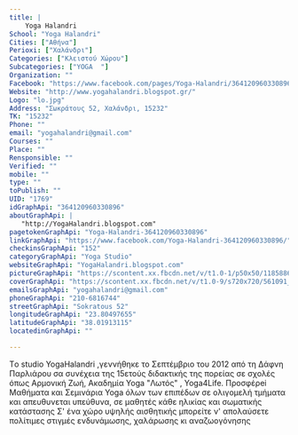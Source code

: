 ```yaml
---
title: |
    Yoga Halandri
School: "Yoga Halandri"
Cities: ["Αθήνα"]
Perioxi: ["Χαλάνδρι"]
Categories: ["Κλειστού Χώρου"]
Subcategories: ["YOGA  "]
Organization: ""
Facebook: "https://www.facebook.com/pages/Yoga-Halandri/364120960330896?fref=ts"
Website: "http://www.yogahalandri.blogspot.gr/"
Logo: "lo.jpg"
Address: "Σωκράτους 52, Χαλάνδρι, 15232"
TK: "15232"
Phone: ""
email: "yogahalandri@gmail.com"
Courses: ""
Place: ""
Rensponsible: ""
Verified: ""
mobile: ""
type: ""
toPublish: ""
UID: "1769"
idGraphApi: "364120960330896"
aboutGraphApi: | 
   "http://YogaHalandri.blogspot.com"
pagetokenGraphApi: "Yoga-Halandri-364120960330896"
linkGraphApi: "https://www.facebook.com/Yoga-Halandri-364120960330896/"
checkinsGraphApi: "152"
categoryGraphApi: "Yoga Studio"
websiteGraphApi: "YogaHalandri.blogspot.com"
pictureGraphApi: "https://scontent.xx.fbcdn.net/v/t1.0-1/p50x50/1185886_514813418594982_693811319_n.jpg?oh=2c375f4805517a512141bfa168707c9c&amp;oe=5B0A247A"
coverGraphApi: "https://scontent.xx.fbcdn.net/v/t1.0-9/s720x720/561091_371055212970804_258935435_n.jpg?oh=53bc6dea609cdbd93a6a89880f14ba46&amp;oe=5B407281"
emailsGraphApi: "yogahalandri@gmail.com"
phoneGraphApi: "210-6816744"
streetGraphApi: "Sokratous 52"
longitudeGraphApi: "23.80497655"
latitudeGraphApi: "38.01913115"
locatedinGraphApi: ""

---
```


Tο studio YogaHalandri ,γεννήθηκε το Σεπτέμβριο του 2012 από τη Δάφνη Παρλιάρου σα συνέχεια της 15ετούς διδακτικής της πορείας σε σχολές όπως Αρμονική Ζωή, Ακαδημία Yoga &quot;Λωτός&quot; , Yoga4Life. Προσφέρei Μαθήματα και Σεμινάρια Yoga όλων των επιπέδων σε ολιγομελή τμήματα και απευθυνεται υπεύθυνα, σε μαθητές κάθε ηλικίας και σωματικής κατάστασης Σ&#39; ένα χώρο υψηλής αισθητικής μπορείτε ν&#39; απολαύσετε πολίτιμες στιγμές ενδυνάμωσης, χαλάρωσης κι αναζωογόνησης 

